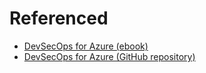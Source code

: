 # Referenced

- [DevSecOps for Azure (ebook)](https://www.packtpub.com/en-us/product/devsecops-for-azure-9781837633333)
- [DevSecOps for Azure (GitHub repository)](https://github.com/PacktPublishing/DevSecOps-for-Azure/tree/main/chapter-4)
